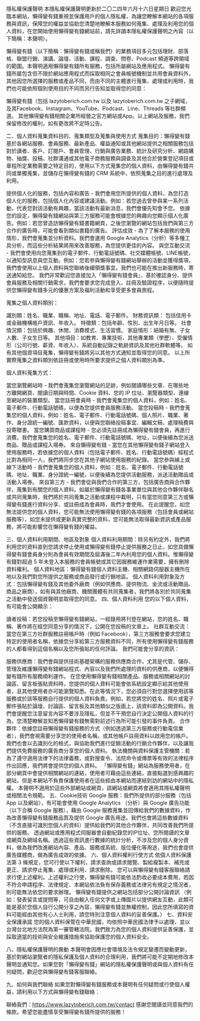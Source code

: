 隱私權保護聲明
本隱私權保護聲明更新於二〇二四年六月十六日星期日
歡迎您光臨本網站，懶得變有錢重視並保護用戶的個人隱私權，為讓您瞭解本網站的各項服務與資訊，保障您的權益並協助您清楚地瞭解本服務如何蒐集、處理及利用您的個人資料，在您開始使用懶得變有錢網站前，請先詳讀本隱私權保護聲明之內容（以下簡稱：本聲明）。

懶得變有錢（以下簡稱：懶得變有錢或稱我們）的業務項目多元包括理財、部落格、聯盟行銷、演講、論壇、活動、課程、調查、問卷、Podcast 頻道等跨領域的範圍。本聲明適用懶得變有錢所有服務，包括所屬網站及應用程式。
懶得變有錢所屬包含但不限於網站應用程式而採取相同之會員帳號機制並共用會員資料外，其他因您所選擇的服務或產品不同，而由不同的主體進行蒐集、處理或利用時，我們也可能依照個別使用目的不同而另行告知並取得您的同意：

懶得變有錢（包括 lazytoberich.com.tw 以及 lazytoberich.com.tw 之子網域，及其Facebook、Instagram、YouTube、Podcast、Line、Threads 等社群頻道。 其他懶得變有錢相關企業所經營之官方網站或App。以上網站及服務，我們保留修改的權利，如有更改將不定時公告。

二、個人資料蒐集資料目的、蒐集類型及蒐集與使用方式
蒐集目的：懶得變有錢基於各網站服務、會員服務、最新產品、權益通知或其他網站提供之相關服務包括對於讀者、客戶、訂閱戶、會員管理、行銷與廣告業務、統計及研究分析、網路購物、抽獎、投稿、社群溝通或其他電子商務服務與調查及其他合於營業登記項目或章程所定業務需要之特定目的，使用以下方式蒐集您的個人資料，由懶得變有錢共同或單獨蒐集，並儲存在懶得變有錢的 CRM 系統中，依照蒐集之目的進行處理及利用。

提供個人化的服務，包括內容和廣告 - 我們會用您所提供的個人資料，為您打造個人化的服務，包括個人化內容或建議活動。例如：若您過去曾參與某一系列活動，代表您對該活動有興趣，當該活動有最新消息，我們會優先知會予您。
依據您的設定，懶得變有錢網站與第三方服務可能會根據您的興趣向您顯示個人化廣告。例如：若您曾造訪懶得變有錢書籍網頁，之後您瀏覽的網站包括我們與第三方合作的廣告時，可能會看到類似書籍的廣告。
評估成效 - 為了了解本服務的使用情形，我們會蒐集並分析資料。我們會運用 Google Analytics（分析）等多種工具分析，而這些分析結果將用來改善服務，為您提供更佳的內容。
與您互動交流 - 我們會使用向您蒐集到的電子郵件、行動電話號碼、社交媒體帳號、LINE帳號，以通知型訊息與您互動。例如：您若參與懶得變有錢網站舉辦的活動並獲得獎項，我們會使用以上個人資料與您聯絡後續領獎事宜。我們也可能在推出新服務時，寄送通知給您。
我們非常歡迎您直接加入「懶得變有錢會員」，基於確認身分、提供會員服務及相關行銷需求，我們會要求您完成登入、註冊及驗證程序，以便隨時提供您懶得變有錢多元的優惠方案及福利活動和享受更多會員旅程。


蒐集之個人資料類別：

識別類：姓名、職業、職稱、地址、電話、電子郵件。
財務資訊類： 包括信用卡或金融機構帳戶資訊、年收入。
特徵類：包括年齡、性別、出生年月日等。
社會情況類：包括於興趣、休閒、消費模式、生活習慣。
家庭情形：結婚有無、子女人數、子女生日等。
其他項目：如教育、專業技術、其他專業類（學歷）、受僱情形（公司行號、薪資、年收入）、系統自動記錄之軌跡資訊及其他社群軟體等。
如有其他個資項目蒐集，懶得變有錢將另以其他方式通知並取得您的同意。
以上所實際蒐集之資料類別依註冊或使用時所要求提供之個人資料類別為準。


個人資料蒐集方式：

當您瀏覽網站時 - 我們會蒐集您瀏覽網站的足跡，例如閱讀哪些文章、在哪些地方離開網頁、閱讀日期與時間、Cookie 資料、您的 IP 位址、瀏覽器類型、連線至網站的裝置類型。
當您註冊會員時 - 我們會蒐集您的個人資料，例如：姓名、電子郵件、行動電話號碼，以便為您提供會員服務活動。
當您投稿時 - 我們會蒐集您的個人資料，例如：姓名、電子郵件、行動電話號碼、個人照片、職業、著作、身分證統一編號、匯款資料，以便與您聯絡投稿事宜、編輯文稿、處理稿費與投寄贈書。
當您購買商品或課程時 - 您必須先註冊成為懶得變有錢會員，再進行消費。我們會蒐集您的姓名、電子郵件、行動電話號碼、地址，以便後續為您派送商品、贈品或課程入場券。
來自懶得變有錢 - 當您在其他懶得變有錢子網站登入使用服務時，若依據您的個人資料（包括電子郵件、姓名、行動電話號碼）經程式比對為相同一人，我們將同步您在其他子網站使用服務的紀錄。
當您參與線上或線下活動時 - 我們會蒐集您的個人資料，例如：姓名、電子郵件、行動電話號碼、地址、職業、身分證統一編號，以便後續為您提供活動服務，派送活動贈品或活動入場券。
來自第三方 - 我們會從與我們合作的第三方，包括廣告商與合作夥伴，蒐集到有關您的個人資料。如屬於懶得變有錢各事業單位與其他合作夥伴聯名或共同蒐集時，我們將於共同蒐集之活動或課程中載明，只有當您同意第三方或懶得變有錢進行資料分享、或註冊成為會員時，我們才會使用。
在此提醒您，如您無法提供您的個人資料，您可能無法使用懶得變有錢的各項服務（包括會員或網站服務等），如您未提供或更新真實完整的資料，您可能無法取得最新資訊或產品服務，將可能影響您在懶得變有錢的權益。

三、個人資料利用期間、地區及對象
個人資料利用期間：除另有約定外，我們將利用您的資料直到您請求停止使用或懶得變有錢停止提供服務之日止，如您具備懶得變有錢會員身分則為會員有效期間及屆滿後二年內利用您的個人資料。惟懶得變有錢對超過 5 年未登入本服務的會員帳號或其它因服務維運作業需要，擁有刪除資料權利。
個人資料地區：懶得變有錢個人資料主機、相關網路伺服器主機所在地以及我們對您所提供之服務或商品發行或行銷地區。
個人資料利用對象及方式：包括懶得變有錢及其他委外廠商（例如供應商、提供物流、金流或活動贈品、商品之廠商），如有與其他廠商、機關團體有共同蒐集者，我們將各別於共同蒐集之活動中發送個資聲明並取得您的同意。
四、個人資料利用
您的以下個人資料，有可能會公開顯示：

讀者投稿：若您投稿至懶得變有錢網站，一經錄用將刊登在網站，您的姓名、職稱、著作將在經您同意分享的情況下，公開在您投稿的文章上。
社群互動交流：當您在第三方社群服務註冊帳戶時（例如 Facebook），第三方服務會要求您建立特定的使用者名稱，依據您分享給第三方服務資料不同，所有使用懶得變有錢服務的人都看得到這個名稱以及您所張貼的任何評論。
我們可能會分享的資訊：

服務供應商：我們會與提供技術基礎架構的服務供應商合作，尤其是代管、儲存、管理及維護懶得變有錢網站程式、內容以及我們所處理的資料的供應商，以便懶得變有錢所有服務順利運作。
在您使用懶得變有錢相關產品、服務或相關網站的討論區、留言板張貼資料時，您提供的個人資料可能會依系統設定顯示給其他使用者，且其他使用者亦可能瀏覽知悉。在此等情況下，您必須自行對您選擇使用該等服務或於該等服務自行提供的個人資料負責。例如，若您將您的姓名、照片或電子郵件張貼於論壇、討論區、留言板及其他類似之版面上，該資料即為公開資料。我們會提醒您注意留言內容不要涉及隱私，但並不干預您自行決定公開個人資料的行為，您清楚瞭解並知悉懶得變有錢無需對前述行為所可能引發的事件負責。
合作夥伴：依據您註冊懶得變有錢服務的方式（例如透過第三方服務或行動電信業者），我們會視需要分享您的使用者名稱，或其他帳戶註冊資料以啟用您的帳戶。我們也會以去識別化的格式，與協助我們進行促銷活動的行銷合作夥伴，以及讓我們提供免費服務的廣告商分享您的個人資料。
執法機關與資料保護主管機關：若為了遵守適用法律下的法律義務，或對搜查令、法院命令或傳票等有效的法律程序作出回應，我們將會提供您的個人資料。
「懶得變有錢」網站為服務使用者，在部分網頁中會提供相關網站的連結，使用者可藉由這些連結，直接點選到感興趣的網站，但是本網站不負責保護使用者在這些經由本網站而連結到訪的網站中的隱私權。
本聲明不適用於這些外部網站或網頁，該網站或網頁將會適用其隱私權聲明或相關法令規範。
五、Cookie技術
Google 服務：我們所提供的部分服務（包括 App 以及網站），有可能會使用 Google Analytics （分析）與 Google 廣告功能（以下合稱 Google 服務），藉由 Google 服務蒐集並回傳給我們的數據資料，作為改善懶得變有錢服務品質及提供 Google 廣告用途。我們也會將這些數據資料（不含直接可識別您個人的資料）提供給我們的其他合作夥伴，共同改善我們所提供的服務。
透過網站或應用程式伺服器會自動紀錄您的IP位址、您所閱讀的文章或網頁及網域名稱。透過這些資訊進行數據的統計分析，不涉及您的個人身分資料，做為我們改進網站內容、產品、服務或系統、版位優化等用途，我們也會提供廣告媒體商，做為廣告成效的依據。
六、個人資料權利行使方式
依個人資料保護法第 3 條規定，您可行使以下權利，請求查詢或請求閱覽、製給複製本、補充或更正、請求停止蒐集、處理或利用、請求刪除。
您可以與懶得變有錢客服聯絡請求行使上述權利。上述權利之行使，懶得變有錢可能依法酌收必要成本費用，若因不符合申請程序、法律規定、本網站依法負有保存義務或法律另有規定之情況者，則可能無法依您的要求辦理。
懶得變有錢提供之網站包括部分公開討論資訊 （例如：發表留言或提問等，可自由輸入任何文字或上傳圖片以提供網友互動，此類可能是基於您個人自行公開分享之內容，懶得變有錢並無權控制，因此您所填寫的資料可能經由其他有心人士利用，請您特別注意個人資料的妥善保護。）
七、資料安全保護承諾
您的個人資料保管在中華民國，均依照中華民國法律予以處理，並以台灣台北地方法院為第一審管轄法院。我們致力為您的個人資料提供妥善保護，並採取適當的技術與安全維護措施來協助保護您的個人資料安全。

八、隱私權保護聲明的異動
本聲明會因應社會環境及法令規定變遷而變動更新，基於對網站瀏覽者的隱私保護及個人資料的合理利用，我們將可能不定期地修改本聲明並通知您。如果您對「懶得變有錢」網站的隱私權保護聲明或與個人資料有任何疑問，歡迎您與懶得變有錢客服聯絡。

九、如何與我們聯絡
如果您對懶得變有錢服務或本聲明有任何疑問或行使個人權益，請利用以下方式與懶得變有錢聯絡：

聯絡我們：https://www.lazytoberich.com.tw/contact
感謝您閱讀並同意我們的條款。希望您能盡情享受懶得變有錢所提供的服務！
